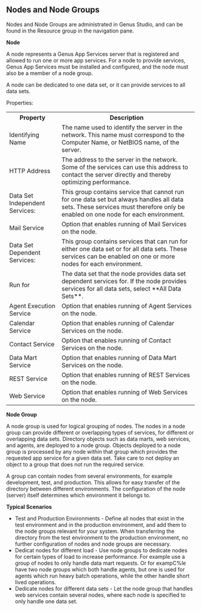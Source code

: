 ## Nodes and Node Groups

Nodes and Node Groups are administrated in Genus Studio, and can be found in the Resource group in the navigation pane.  

**Node**  

A node represents a Genus App Services server that is registered and allowed to run one or more app services. For a node to provide services, Genus App Services must be installed and configured, and the node must also be a member of a node group.

A node can be dedicated to one data set, or it can provide services to all data sets.  

Properties:

<table style="WIDTH: 100%">

<tbody>

<tr>

<th>Property</th>

<th>Description</th>

</tr>

<tr>

<td>Identifying Name</td>

<td>The name used to identify the server in the network. This name must correspond to the Computer Name, or NetBIOS name, of the server.</td>

</tr>

<tr>

<td>HTTP Address</td>

<td>The address to the server in the network. Some of the services can use this address to contact the server directly and thereby optimizing performance.</td>

</tr>

<tr>

<td>Data Set Independent Services:</td>

<td>This group contains service that cannot run for one data set but always handles all data sets. These services must therefore only be enabled on one node for each environment.</td>

</tr>

<tr>

<td>Mail Service</td>

<td>Option that enables running of Mail Services on the node.</td>

</tr>

<tr>

<td>Data Set Dependent Services:</td>

<td>This group contains services that can run for either one data set or for all data sets. These services can be enabled on one or more nodes for each environment.</td>

</tr>

<tr>

<td>Run for</td>

<td>The data set that the node provides data set dependent services for. If the node provides services for all data sets, select **All Data Sets**.</td>

</tr>

<tr>

<td>Agent Execution Service</td>

<td>Option that enables running of Agent Services on the node.</td>

</tr>

<tr>

<td>Calendar Service</td>

<td>Option that enables running of Calendar Services on the node.</td>

</tr>

<tr>

<td>Contact Service</td>

<td>Option that enables running of Contact Services on the node.</td>

</tr>

<tr>

<td>Data Mart Service</td>

<td>Option that enables running of Data Mart Services on the node.</td>

</tr>

<tr>

<td>REST Service</td>

<td>Option that enables running of REST Services on the node.</td>

</tr>

<tr>

<td>Web Service</td>

<td>Option that enables running of Web Services on the node.</td>

</tr>

</tbody>

</table>

**Node Group**  

A node group is used for logical grouping of nodes. The nodes in a node group can provide different or overlapping types of services, for different or overlapping data sets. Directory objects such as data marts, web services, and agents, are deployed to a node group. Objects deployed to a node group is processed by any node within that group which provides the requested app service for a given data set. Take care to not deploy an object to a group that does not run the required service.

A group can contain nodes from several environments, for example development, test, and production. This allows for easy transfer of the directory between different environments. The configuration of the node (server) itself determines which environment it belongs to.  

**Typical Scenarios**

*   Test and Production Environments - Define all nodes that exist in the test environment and in the production environment, and add them to the node groups relevant for your system. When transferring the directory from the test environment to the production environment, no further configuration of nodes and node groups are necessary.
*   Dedicat nodes for different load - Use node groups to dedicate nodes for certain types of load to increase performance. For example use a group of nodes to only handle data mart requests. Or for exampC%le have two node groups which both handle agents, but one is used for agents which run heavy batch operations, while the other handle short lived operations.
*   Dedicate nodes for different data sets - Let the node group that handles web services contain several nodes, where each node is specified to only handle one data set.